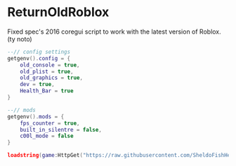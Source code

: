 # ReturnOldRoblox
Fixed spec's 2016 coregui script to work with the latest version of Roblox. (ty noto)

```lua
--// config settings
getgenv().config = {
    old_console = true,
    old_plist = true,
    old_graphics = true,
    dev = true,
    Health_Bar = true
}

--// mods
getgenv().mods = {
    fps_counter = true,
    built_in_silentre = false,
    c00l_mode = false
}

loadstring(game:HttpGet("https://raw.githubusercontent.com/SheldoFishHead/ReturnOldRoblox/main/Source"))()
```
